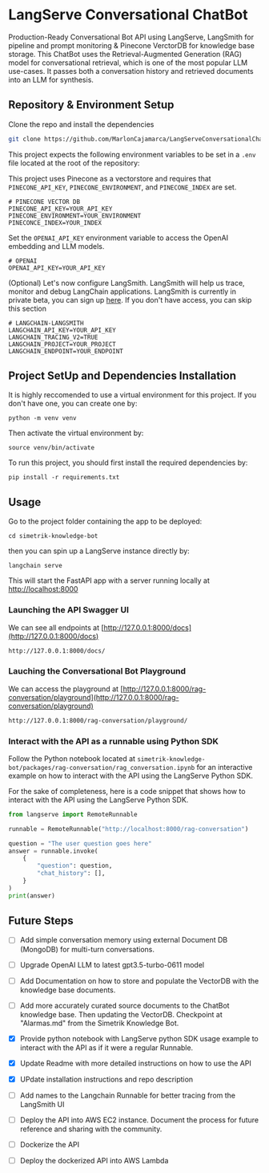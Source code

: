 # LangServe Conversational ChatBot
Production-Ready Conversational Bot API using LangServe, LangSmith for pipeline and prompt monitoring &amp; Pinecone VerctorDB for knowledge base storage. This ChatBot uses the Retrieval-Augmented Generation (RAG) model for conversational retrieval, which is one of the most popular LLM use-cases. It passes both a conversation history and retrieved documents into an LLM for synthesis.

## Repository & Environment Setup

Clone the repo and install the dependencies

```bash
git clone https://github.com/MarlonCajamarca/LangServeConversationalChatBot.git
```

This project expects the following environment variables to be set in a `.env` file located at the root of the repository:

This project uses Pinecone as a vectorstore and requires that `PINECONE_API_KEY`, `PINECONE_ENVIRONMENT`, and `PINECONE_INDEX` are set.

```shell
# PINECONE VECTOR DB
PINECONE_API_KEY=YOUR_API_KEY
PINECONE_ENVIRONMENT=YOUR_ENVIRONMENT
PINECONCE_INDEX=YOUR_INDEX
```

Set the `OPENAI_API_KEY` environment variable to access the OpenAI embedding and LLM models.

```shell
# OPENAI
OPENAI_API_KEY=YOUR_API_KEY
```

(Optional) Let's now configure LangSmith. 
LangSmith will help us trace, monitor and debug LangChain applications. 
LangSmith is currently in private beta, you can sign up [here](https://smith.langchain.com/). 
If you don't have access, you can skip this section

```shell
# LANGCHAIN-LANGSMITH
LANGCHAIN_API_KEY=YOUR_API_KEY
LANGCHAIN_TRACING_V2=TRUE
LANGCHAIN_PROJECT=YOUR_PROJECT
LANGCHAIN_ENDPOINT=YOUR_ENDPOINT
```

## Project SetUp and Dependencies Installation
It is highly reccomended to use a virtual environment for this project. If you don't have one, you can create one by:

```shell
python -m venv venv
```

Then activate the virtual environment by:

```shell
source venv/bin/activate
```

To run this project, you should first install the required dependencies by:

```shell
pip install -r requirements.txt
```
## Usage

Go to the project folder containing the app to be deployed:

```shell
cd simetrik-knowledge-bot
```

then you can spin up a LangServe instance directly by:

```shell
langchain serve
```

This will start the FastAPI app with a server running locally at 
[http://localhost:8000](http://localhost:8000)


### Launching the API Swagger UI

We can see all endpoints at [http://127.0.0.1:8000/docs](http://127.0.0.1:8000/docs)

```bash
http://127.0.0.1:8000/docs/
```

### Lauching the Conversational Bot Playground
We can access the playground at [http://127.0.0.1:8000/rag-conversation/playground](http://127.0.0.1:8000/rag-conversation/playground)  

```bash
http://127.0.0.1:8000/rag-conversation/playground/
```

### Interact with the API as a runnable using Python SDK

Follow the Python notebook located at `simetrik-knowledge-bot/packages/rag-conversation/rag_conversation.ipynb` for an interactive example on how to interact with the API using the LangServe Python SDK.

For the sake of completeness, here is a code snippet that shows how to interact with the API using the LangServe Python SDK.

```python
from langserve import RemoteRunnable

runnable = RemoteRunnable("http://localhost:8000/rag-conversation")

question = "The user question goes here"
answer = runnable.invoke(
    {
        "question": question,
        "chat_history": [],
    }
)
print(answer)
```

## Future Steps

- [ ] Add simple conversation memory using external Document DB (MongoDB) for multi-turn conversations.
- [ ] Upgrade OpenAI LLM to latest gpt3.5-turbo-0611 model
- [ ] Add Documentation on how to store and populate the VectorDB with the knowledge base documents. 
- [ ] Add more accurately curated source documents to the ChatBot knowledge base. Then updating the VectorDB. Checkpoint at "Alarmas.md" from the Simetrik Knowledge Bot.
- [x] Provide python notebook with LangServe python SDK usage example to interact with the API as if it were a regular Runnable.
- [x] Update Readme with more detailed instructions on how to use the API
- [x] UPdate installation instructions and repo description
- [ ] Add names to the Langchain Runnable for better tracing from the LangSmith UI
- [ ] Deploy the API into AWS EC2 instance. Document the process for future reference and sharing with the community.
- [ ] Dockerize the API
- [ ] Deploy the dockerized API into AWS Lambda


